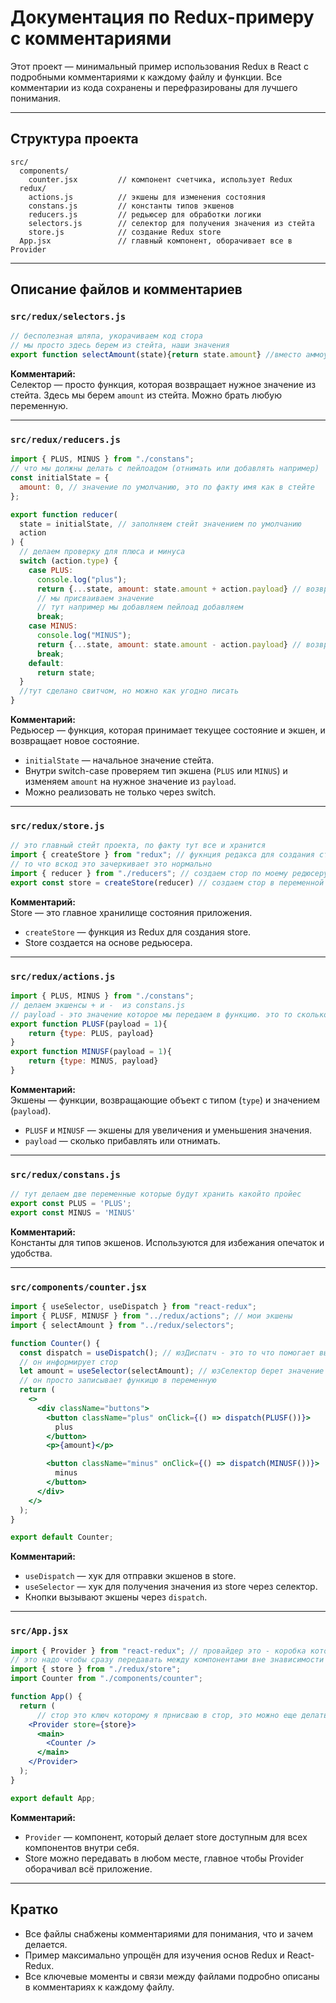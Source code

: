 # Документация по Redux-примеру с комментариями

Этот проект — минимальный пример использования Redux в React с подробными комментариями к каждому файлу и функции. Все комментарии из кода сохранены и перефразированы для лучшего понимания.

---

## Структура проекта

```
src/
  components/
    counter.jsx         // компонент счетчика, использует Redux
  redux/
    actions.js          // экшены для изменения состояния
    constans.js         // константы типов экшенов
    reducers.js         // редьюсер для обработки логики
    selectors.js        // селектор для получения значения из стейта
    store.js            // создание Redux store
  App.jsx               // главный компонент, оборачивает все в Provider
```

---

## Описание файлов и комментариев

### `src/redux/selectors.js`

```js
// бесполезная шляпа, укорачиваем код стора
// мы просто здесь берем из стейта, наши значения
export function selectAmount(state){return state.amount} //вместо аммоунт пишем нашу "переменную"
```
**Комментарий:**  
Селектор — просто функция, которая возвращает нужное значение из стейта. Здесь мы берем `amount` из стейта. Можно брать любую переменную.

---

### `src/redux/reducers.js`

```js
import { PLUS, MINUS } from "./constans";
// что мы должны делать с пейлоадом (отнимать или добавлять например)
const initialState = {
  amount: 0, // значение по умолчанию, это по факту имя как в стейте
};

export function reducer(
  state = initialState, // заполняем стейт значением по умолчанию
  action
) {
  // делаем проверку для плюса и минуса
  switch (action.type) {
    case PLUS:
      console.log("plus");
      return {...state, amount: state.amount + action.payload} // возвращаем обьект, то есть уже измененный стейт
      // мы присваиваем значение
      // тут например мы добавляем пейлоад добавляем
      break;
    case MINUS:
      console.log("MINUS");
      return {...state, amount: state.amount - action.payload} // возвращаем обьект, то есть уже измененный стейт
      break;
    default:
      return state;
  }
  //тут сделано свитчом, но можно как угодно писать
}
```
**Комментарий:**  
Редьюсер — функция, которая принимает текущее состояние и экшен, и возвращает новое состояние.  
- `initialState` — начальное значение стейта.  
- Внутри switch-case проверяем тип экшена (`PLUS` или `MINUS`) и изменяем `amount` на нужное значение из `payload`.  
- Можно реализовать не только через switch.

---

### `src/redux/store.js`

```js
// это главный стейт проекта, по факту тут все и хранится
import { createStore } from "redux"; // фукнция редакса для создания стейта
// то что вскод это зачеркивает это нормально
import { reducer } from "./reducers"; // создаем стор по моему редюсеру, он по факту дает указания в стктуре стора
export const store = createStore(reducer) // создаем стор в переменной стор
```
**Комментарий:**  
Store — это главное хранилище состояния приложения.  
- `createStore` — функция из Redux для создания store.  
- Store создается на основе редьюсера.

---

### `src/redux/actions.js`

```js
import { PLUS, MINUS } from "./constans";
// делаем экшенсы + и -  из constans.js
// payload - это значение которое мы передаем в функцию. это то сколько мы будем добавлять или отнимать или еще что то
export function PLUSF(payload = 1){
    return {type: PLUS, payload}
}
export function MINUSF(payload = 1){
    return {type: MINUS, payload}
}
```
**Комментарий:**  
Экшены — функции, возвращающие объект с типом (`type`) и значением (`payload`).  
- `PLUSF` и `MINUSF` — экшены для увеличения и уменьшения значения.  
- `payload` — сколько прибавлять или отнимать.

---

### `src/redux/constans.js`

```js
// тут делаем две переменные которые будут хранить какойто пройес
export const PLUS = 'PLUS';
export const MINUS = 'MINUS'
```
**Комментарий:**  
Константы для типов экшенов. Используются для избежания опечаток и удобства.

---

### `src/components/counter.jsx`

```jsx
import { useSelector, useDispatch } from "react-redux";
import { PLUSF, MINUSF } from "../redux/actions"; // мои экшены
import { selectAmount } from "../redux/selectors";

function Counter() {
  const dispatch = useDispatch(); // юзДиспатч - это то что помогает выбрать экшен и обработать его, потмоу что экшены сами по себе не роботают "из коробки", а вот уже диспатч может их обрабатывать
  // он информирует стор
  let amount = useSelector(selectAmount); // юзСелектор берет значение которые мы писали в файле redux/selectors.js
  // он просто записывает функицю в переменную
  return (
    <>
      <div className="buttons">
        <button className="plus" onClick={() => dispatch(PLUSF())}>
          plus
        </button>
        <p>{amount}</p>

        <button className="minus" onClick={() => dispatch(MINUSF())}>
          minus
        </button>
      </div>
    </>
  );
}

export default Counter;
```
**Комментарий:**  
- `useDispatch` — хук для отправки экшенов в store.  
- `useSelector` — хук для получения значения из store через селектор.  
- Кнопки вызывают экшены через `dispatch`.

---

### `src/App.jsx`

```jsx
import { Provider } from "react-redux"; // провайдер это - коробка которая помогает сразу назодить нужные пропсы и легче находить место куда отправлять, короче типо коробка которая укомплектована сразу
// это надо чтобы сразу передавать между компонентами вне знависимости от их уровня
import { store } from "./redux/store";
import Counter from "./components/counter";

function App() {
  return (
      // стор это ключ которому я прнисваю в стор, это можно еще делать в index.js, главное чтобы провайдер оборачивал ВЕСЬ сайт
    <Provider store={store}>
      <main>
        <Counter />
      </main>
    </Provider>
  );
}

export default App;
```
**Комментарий:**  
- `Provider` — компонент, который делает store доступным для всех компонентов внутри себя.  
- Store можно передавать в любом месте, главное чтобы Provider оборачивал всё приложение.

---

## Кратко

- Все файлы снабжены комментариями для понимания, что и зачем делается.
- Пример максимально упрощён для изучения основ Redux и React-Redux.
- Все ключевые моменты и связи между файлами подробно описаны в комментариях к каждому файлу.